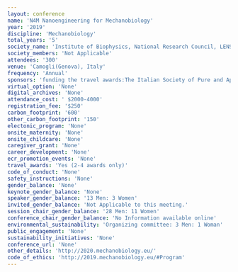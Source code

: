 ```yaml
---
layout: conference 
name: 'N4M Nanoengineering for Mechanobiology'
year: '2019'
discipline: 'Mechanobiology'
total_years: '5'
society_name: 'Institute of Biophysics, National Research Council, LENS, European Laboratory for Non-Linear Spectroscopy, Firenze, Italy, Empa Dübendorf, Switzerland'
society_members: 'Not Applicable'
attendees: '300'
venue: 'Camogli(Genova), Italy'
frequency: 'Annual'
sponsors: 'funding the travel awards:The Italian Society of Pure and Applied Biophysics (SIBPA) and The European Biophysical Societies Association, MCL(http://www.madcitylabs.com/), Olympus (https://www.olympus-lifescience.com/en/), PI(https://www.pionline.it/it/), LightMachiinary(https://lightmachinery.com/),Lumicks(https://lumicks.com/), FABCREA(http://www.fabcrea.it/)'
virtual_option: 'None'
digital_archives: 'None'
attendance_cost: ' $2000-4000'
registration_fee: '$250'
carbon_footprint: '600'
other_carbon_footprint: '150'
electonic_program: 'None'
onsite_maternity: 'None'
onsite_childcare: 'None'
caregiver_grant: 'None'
career_development: 'None'
ecr_promotion_events: 'None'
travel_awards: 'Yes (2-4 awards only)'
code_of_conduct: 'None'
safety_instructions: 'None'
gender_balance: 'None'
keynote_gender_balance: 'None'
speaker_gender_balance: '13 Men: 3 Women'
invited_gender_balance: 'Not Applicable to this meeting.'
session_chair_gender_balance: '28 Men: 11 Women'
conference_chair_gender_balance: 'No Information available online'
environmental_sustainability: 'Organizing committee: 3 Men: 1 Woman'
public_engagement: 'None'
sustainability_initiatives: 'None'
conference_url: 'None'
other_details: 'http://2020.mechanobiology.eu/'
code_of_ethics: 'http://2019.mechanobiology.eu/#Program'
---
```

